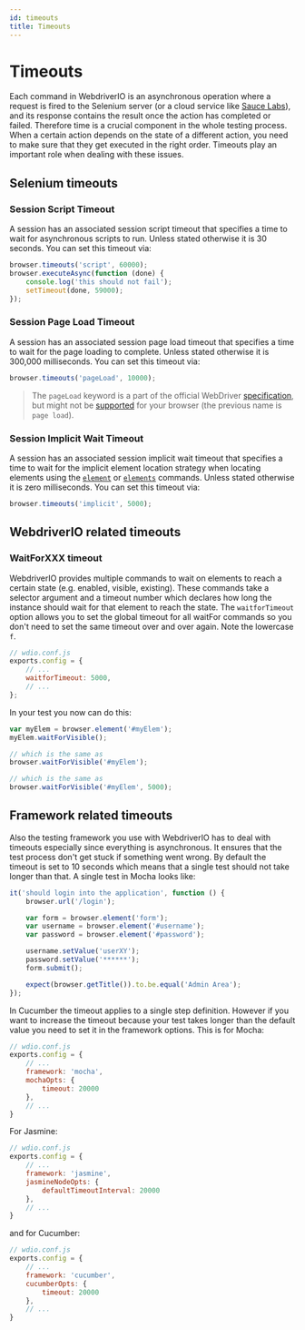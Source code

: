```yaml
---
id: timeouts
title: Timeouts
---
```


Timeouts
========

Each command in WebdriverIO is an asynchronous operation where a request is fired to the Selenium server (or a cloud service like [Sauce Labs](https://saucelabs.com/)), and its response contains the result once the action has completed or failed. Therefore time is a crucial component in the whole testing process. When a certain action depends on the state of a different action, you need to make sure that they get executed in the right order. Timeouts play an important role when dealing with these issues.

## Selenium timeouts

### Session Script Timeout

A session has an associated session script timeout that specifies a time to wait for asynchronous scripts to run. Unless stated otherwise it is 30 seconds. You can set this timeout via:

```js
browser.timeouts('script', 60000);
browser.executeAsync(function (done) {
    console.log('this should not fail');
    setTimeout(done, 59000);
});
```

### Session Page Load Timeout

A session has an associated session page load timeout that specifies a time to wait for the page loading to complete. Unless stated otherwise it is 300,000 milliseconds. You can set this timeout via:

```js
browser.timeouts('pageLoad', 10000);
```

> The `pageLoad` keyword is a part of the official WebDriver [specification](https://www.w3.org/TR/webdriver/#set-timeouts), but might not be [supported](https://github.com/seleniumhq/selenium-google-code-issue-archive/issues/687) for your browser (the previous name is `page load`).

### Session Implicit Wait Timeout

A session has an associated session implicit wait timeout that specifies a time to wait for the implicit element location strategy when locating elements using the [`element`](/api/protocol/element.html) or [`elements`](/api/protocol/elements.html) commands. Unless stated otherwise it is zero milliseconds. You can set this timeout via:

```js
browser.timeouts('implicit', 5000);
```

## WebdriverIO related timeouts

### WaitForXXX timeout

WebdriverIO provides multiple commands to wait on elements to reach a certain state (e.g. enabled, visible, existing). These commands take a selector argument and a timeout number which declares how long the instance should wait for that element to reach the state. The `waitforTimeout` option allows you to set the global timeout for all waitFor commands so you don't need to set the same timeout over and over again. Note the lowercase `f`.

```js
// wdio.conf.js
exports.config = {
    // ...
    waitforTimeout: 5000,
    // ...
};
```

In your test you now can do this:

```js
var myElem = browser.element('#myElem');
myElem.waitForVisible();

// which is the same as
browser.waitForVisible('#myElem');

// which is the same as
browser.waitForVisible('#myElem', 5000);
```

## Framework related timeouts

Also the testing framework you use with WebdriverIO has to deal with timeouts especially since everything is asynchronous. It ensures that the test process don't get stuck if something went wrong. By default the timeout is set to 10 seconds which means that a single test should not take longer than that. A single test in Mocha looks like:

```js
it('should login into the application', function () {
    browser.url('/login');

    var form = browser.element('form');
    var username = browser.element('#username');
    var password = browser.element('#password');

    username.setValue('userXY');
    password.setValue('******');
    form.submit();

    expect(browser.getTitle()).to.be.equal('Admin Area');
});
```

In Cucumber the timeout applies to a single step definition. However if you want to increase the timeout because your test takes longer than the default value you need to set it in the framework options. This is for Mocha:

```js
// wdio.conf.js
exports.config = {
    // ...
    framework: 'mocha',
    mochaOpts: {
        timeout: 20000
    },
    // ...
}
```

For Jasmine:

```js
// wdio.conf.js
exports.config = {
    // ...
    framework: 'jasmine',
    jasmineNodeOpts: {
        defaultTimeoutInterval: 20000
    },
    // ...
}
```

and for Cucumber:

```js
// wdio.conf.js
exports.config = {
    // ...
    framework: 'cucumber',
    cucumberOpts: {
        timeout: 20000
    },
    // ...
}
```
